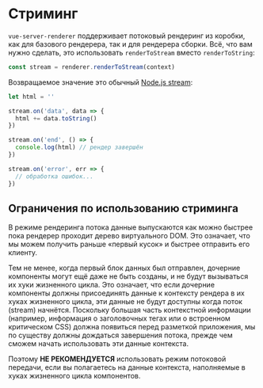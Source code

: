 # Стриминг

`vue-server-renderer` поддерживает потоковый рендеринг из коробки, как для базового рендерера, так и для рендерера сборки. Всё, что вам нужно сделать, это использовать `renderToStream` вместо `renderToString`:

``` js
const stream = renderer.renderToStream(context)
```

Возвращаемое значение это обычный [Node.js stream](https://nodejs.org/api/stream.html):

``` js
let html = ''

stream.on('data', data => {
  html += data.toString()
})

stream.on('end', () => {
  console.log(html) // рендер завершён
})

stream.on('error', err => {
  // обработка ошибок...
})
```

## Ограничения по использованию стриминга

В режиме рендеринга потока данные выпускаются как можно быстрее пока рендерер проходит дерево виртуального DOM. Это означает, что мы можем получить раньше «первый кусок» и быстрее отправить его клиенту.

Тем не менее, когда первый блок данных был отправлен, дочерние компоненты могут ещё даже не быть созданы, и не будут вызываться их хуки жизненного цикла. Это означает, что если дочерние компоненты должны присоединять данные к контексту рендера в их хуках жизненного цикла, эти данные не будут доступны когда поток (stream) начнётся. Поскольку большая часть контекстной информации (например, информация о заголовочных тегах или о встроенном критическом CSS) должна появиться перед разметкой приложения, мы по существу должны дождаться завершения потока, прежде чем сможем начать использовать эти данные контекста.

Поэтому **НЕ РЕКОМЕНДУЕТСЯ** использовать режим потоковой передачи, если вы полагаетесь на данные контекста, наполняемые в хуках жизненного цикла компонентов.
